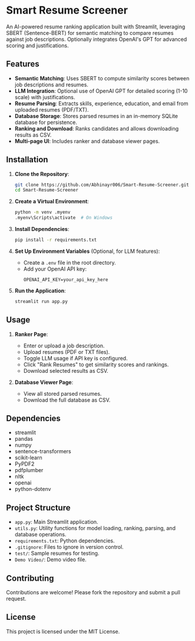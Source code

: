 # Smart Resume Screener

An AI-powered resume ranking application built with Streamlit, leveraging SBERT (Sentence-BERT) for semantic matching to compare resumes against job descriptions. Optionally integrates OpenAI's GPT for advanced scoring and justifications.

## Features

- **Semantic Matching**: Uses SBERT to compute similarity scores between job descriptions and resumes.
- **LLM Integration**: Optional use of OpenAI GPT for detailed scoring (1-10 scale) with justifications.
- **Resume Parsing**: Extracts skills, experience, education, and email from uploaded resumes (PDF/TXT).
- **Database Storage**: Stores parsed resumes in an in-memory SQLite database for persistence.
- **Ranking and Download**: Ranks candidates and allows downloading results as CSV.
- **Multi-page UI**: Includes ranker and database viewer pages.

## Installation

1. **Clone the Repository**:
   ```bash
   git clone https://github.com/Abhinayr006/Smart-Resume-Screener.git
   cd Smart-Resume-Screener
   ```

2. **Create a Virtual Environment**:
   ```bash
   python -m venv .myenv
   .myenv\Scripts\activate  # On Windows
   ```

3. **Install Dependencies**:
   ```bash
   pip install -r requirements.txt
   ```

4. **Set Up Environment Variables** (Optional, for LLM features):
   - Create a `.env` file in the root directory.
   - Add your OpenAI API key:
     ```
     OPENAI_API_KEY=your_api_key_here
     ```

5. **Run the Application**:
   ```bash
   streamlit run app.py
   ```

## Usage

1. **Ranker Page**:
   - Enter or upload a job description.
   - Upload resumes (PDF or TXT files).
   - Toggle LLM usage if API key is configured.
   - Click "Rank Resumes" to get similarity scores and rankings.
   - Download selected results as CSV.

2. **Database Viewer Page**:
   - View all stored parsed resumes.
   - Download the full database as CSV.

## Dependencies

- streamlit
- pandas
- numpy
- sentence-transformers
- scikit-learn
- PyPDF2
- pdfplumber
- nltk
- openai
- python-dotenv

## Project Structure

- `app.py`: Main Streamlit application.
- `utils.py`: Utility functions for model loading, ranking, parsing, and database operations.
- `requirements.txt`: Python dependencies.
- `.gitignore`: Files to ignore in version control.
- `test/`: Sample resumes for testing.
- `Demo Video/`: Demo video file.

## Contributing

Contributions are welcome! Please fork the repository and submit a pull request.

## License

This project is licensed under the MIT License.
